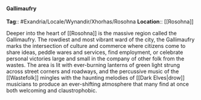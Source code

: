 #### Gallimaufry
**Tag**:: #Exandria/Locale/Wynandir/Xhorhas/Rosohna
**Location**:: [[Rosohna]]

 Deeper into the heart of [[Rosohna]] is the massive region called the Gallimaufry. The rowdiest and most vibrant ward of the city, the Gallimaufry marks the intersection of culture and commerce where citizens come to share ideas, peddle wares and services, find employment, or celebrate personal victories large and small in the company of other folk from the wastes. The area is lit with ever-burning lanterns of green light strung across street corners and roadways, and the percussive music of the [[Wastefolk]] mingles with the haunting melodies of [[Dark Elves|drow]] musicians to produce an ever-shifting atmosphere that many find at once both welcoming and claustrophobic.
